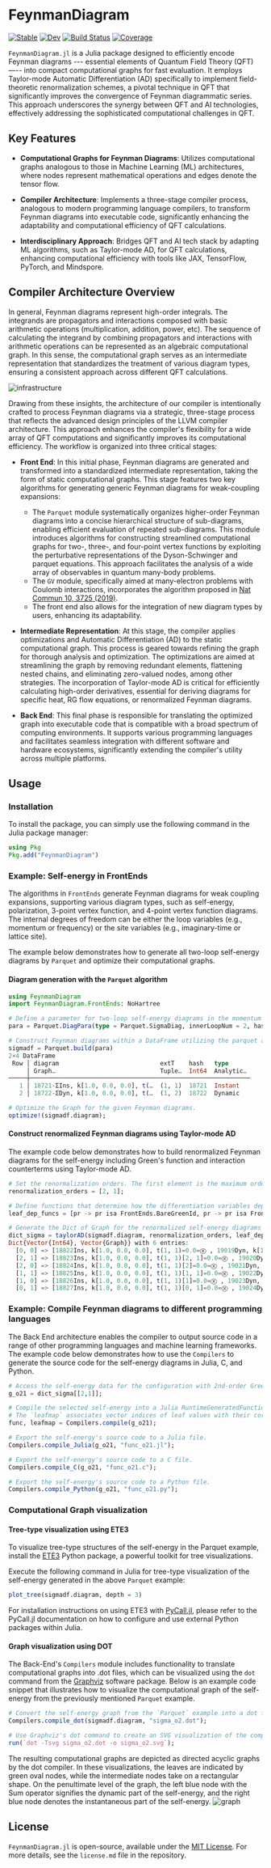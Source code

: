 # FeynmanDiagram

[![Stable](https://img.shields.io/badge/docs-stable-blue.svg)](https://numericalEFT.github.io/FeynmanDiagram.jl/stable)
[![Dev](https://img.shields.io/badge/docs-dev-blue.svg)](https://numericalEFT.github.io/FeynmanDiagram.jl/dev)
[![Build Status](https://github.com/numericalEFT/FeynmanDiagram.jl/workflows/CI/badge.svg)](https://github.com/numericalEFT/FeynmanDiagram.jl/actions)
[![Coverage](https://codecov.io/gh/numericalEFT/FeynmanDiagram.jl/branch/master/graph/badge.svg)](https://codecov.io/gh/numericalEFT/FeynmanDiagram.jl)

`FeynmanDiagram.jl` is a Julia package designed to efficiently encode Feynman diagrams --- essential elements of Quantum Field Theory (QFT) —-- into compact computational graphs for fast evaluation. It employs Taylor-mode Automatic Differentiation (AD) specifically to implement field-theoretic renormalization schemes, a pivotal technique in QFT that significantly improves the convergence of Feynman diagrammatic series. This approach underscores the synergy between QFT and AI technologies, effectively addressing the sophisticated computational challenges in QFT.

## Key Features

- **Computational Graphs for Feynman Diagrams**: Utilizes computational graphs analogous to those in Machine Learning (ML) architectures, where nodes represent mathematical operations and edges denote the tensor flow.
  
- **Compiler Architecture**: Implements a three-stage compiler process, analogous to modern programming language compilers, to transform Feynman diagrams into executable code, significantly enhancing the adaptability and computational efficiency of QFT calculations.

- **Interdisciplinary Approach**: Bridges QFT and AI tech stack by adapting ML algorithms, such as Taylor-mode AD, for QFT calculations, enhancing computational efficiency with tools like JAX, TensorFlow, PyTorch, and Mindspore.

## Compiler Architecture Overview

In general, Feynman diagrams represent high-order integrals. The integrands are propagators and interactions composed with basic arithmetic operations (multiplication, addition, power, etc). The sequence of calculating the integrand by combining propagators and interactions with arithmetic operations can be represented as an algebraic computational graph. In this sense, the computational graph serves as an intermediate representation that standardizes the treatment of various diagram types, ensuring a consistent approach across different QFT calculations.

![infrastructure](assets/diagram_compiler.svg?raw=true "Compiler Infrastructure")

Drawing from these insights, the architecture of our compiler is intentionally crafted to process Feynman diagrams via a strategic, three-stage process that reflects the advanced design principles of the LLVM compiler architecture. This approach enhances the compiler's flexibility for a wide array of QFT computations and significantly improves its computational efficiency. The workflow is organized into three critical stages:

- **Front End**: In this initial phase, Feynman diagrams are generated and transformed into a standardized intermediate representation, taking the form of static computational graphs. This stage features two key algorithms for generating generic Feynman diagrams for weak-coupling expansions:
  - The `Parquet` module systematically organizes higher-order Feynman diagrams into a concise hierarchical structure of sub-diagrams, enabling efficient evaluation of repeated sub-diagrams. This module introduces algorithms for constructing streamlined computational graphs for two-, three-, and four-point vertex functions by exploiting the perturbative representations of the Dyson-Schwinger and parquet equations. This approach facilitates the analysis of a wide array of observables in quantum many-body problems.
  - The `GV` module, specifically aimed at many-electron problems with Coulomb interactions, incorporates the algorithm proposed in [Nat Commun 10, 3725 (2019)](https://doi.org/10.1038/s41467-019-11708-6).
  - The front end also allows for the integration of new diagram types by users, enhancing its adaptability.

- **Intermediate Representation**:  At this stage, the compiler applies optimizations and Automatic Differentiation (AD) to the static computational graph. This process is geared towards refining the graph for thorough analysis and optimization. The optimizations are aimed at streamlining the graph by removing redundant elements, flattening nested chains, and eliminating zero-valued nodes, among other strategies. The incorporation of Taylor-mode AD is critical for efficiently calculating high-order derivatives, essential for deriving diagrams for specific heat, RG flow equations, or renormalized Feynman diagrams.

- **Back End**: This final phase is responsible for translating the optimized graph into executable code that is compatible with a broad spectrum of computing environments. It supports various programming languages and facilitates seamless integration with different software and hardware ecosystems, significantly extending the compiler's utility across multiple platforms.

## Usage

### Installation

To install the package, you can simply use the following command in the Julia package manager:

```julia
using Pkg
Pkg.add("FeynmanDiagram")
```

### Example: Self-energy in FrontEnds

The algorithms in `FrontEnds` generate Feynman diagrams for weak coupling expansions, supporting various diagram types, such as self-energy, polarization, 3-point vertex function, and 4-point vertex function diagrams. The internal degrees of freedom can be either the loop variables (e.g., momentum or frequency) or the site variables (e.g., imaginary-time or lattice site).

The example below demonstrates how to generate all two-loop self-energy diagrams by `Parquet` and optimize their computational graphs.

#### Diagram generation with the `Parquet` algorithm

```julia
using FeynmanDiagram
import FeynmanDiagram.FrontEnds: NoHartree

# Define a parameter for two-loop self-energy diagrams in the momentum and the imaginary-time representation. Exclude any diagrams containing Hartree subdiagrams. 
para = Parquet.DiagPara(type = Parquet.SigmaDiag, innerLoopNum = 2, hasTau = true, filter=[NoHartree,]);

# Construct Feynman diagrams within a DataFrame utilizing the parquet algorithm. The resulting sigmadf DataFrame comprises two components: the instantaneous part and the dynamic part of the self-energy.
sigmadf = Parquet.build(para) 
2×4 DataFrame
 Row │ diagram                            extT    hash   type
     │ Graph…                             Tuple…  Int64  Analytic…
─────┼─────────────────────────────────────────────────────────────
   1 │ 18721-ΣIns, k[1.0, 0.0, 0.0], t(…  (1, 1)  18721  Instant
   2 │ 18722-ΣDyn, k[1.0, 0.0, 0.0], t(…  (1, 2)  18722  Dynamic

# Optimize the Graph for the given Feynman diagrams.
optimize!(sigmadf.diagram); 
```

#### Construct renormalized Feynman diagrams using Taylor-mode AD

The example code below demonstrates how to build renormalized Feynman diagrams for the self-energy including Green's function and interaction counterterms using Taylor-mode AD.

```julia
# Set the renormalization orders. The first element is the maximum order of the Green's function counterterms, and the second element is the maximum order of the interaction counterterms.
renormalization_orders = [2, 1];

# Define functions that determine how the differentiation variables depend on the properties of the leaves in your graphs, identifying `BareGreenId` and `BareInteractionId` properties as the Green's function and interaction counterterms, respectively.
leaf_dep_funcs = [pr -> pr isa FrontEnds.BareGreenId, pr -> pr isa FrontEnds.BareInteractionId];

# Generate the Dict of Graph for the renormalized self-energy diagrams with the Green's function counterterms and the interaction counterterms.
dict_sigma = taylorAD(sigmadf.diagram, renormalization_orders, leaf_dep_funcs)
Dict{Vector{Int64}, Vector{Graph}} with 6 entries:
  [0, 0] => [18822Ins, k[1.0, 0.0, 0.0], t(1, 1)=0.0=Ⓧ , 19019Dyn, k[1.0, 0.0, 0.0], t(1, 2)=0.0=⨁ ]
  [2, 1] => [18823Ins, k[1.0, 0.0, 0.0], t(1, 1)[2, 1]=0.0=Ⓧ , 19020Dyn, k[1.0, 0.0, 0.0], t(1, 2)[2, 1]=0.0=⨁ ]
  [2, 0] => [18824Ins, k[1.0, 0.0, 0.0], t(1, 1)[2]=0.0=Ⓧ , 19021Dyn, k[1.0, 0.0, 0.0], t(1, 2)[2]=0.0=⨁ ]
  [1, 1] => [18825Ins, k[1.0, 0.0, 0.0], t(1, 1)[1, 1]=0.0=Ⓧ , 19022Dyn, k[1.0, 0.0, 0.0], t(1, 2)[1, 1]=0.0=⨁ ]
  [1, 0] => [18826Ins, k[1.0, 0.0, 0.0], t(1, 1)[1]=0.0=Ⓧ , 19023Dyn, k[1.0, 0.0, 0.0], t(1, 2)[1]=0.0=⨁ ]
  [0, 1] => [18827Ins, k[1.0, 0.0, 0.0], t(1, 1)[0, 1]=0.0=Ⓧ , 19024Dyn, k[1.0, 0.0, 0.0], t(1, 2)[0, 1]=0.0=⨁ ]
```

### Example: Compile Feynman diagrams to different programming languages

The Back End architecture enables the compiler to output source code in a range of other programming languages and machine learning frameworks. The example code below demonstrates how to use the `Compilers` to generate the source code for the self-energy diagrams in Julia, C, and Python.

```julia
# Access the self-energy data for the configuration with 2nd-order Green's function counterterms and 1st-order interaction counterterms.
g_o21 = dict_sigma[[2,1]]; 

# Compile the selected self-energy into a Julia RuntimeGeneratedFunction `func` and a `leafmap`.
# The `leafmap` associates vector indices of leaf values with their corresponding leaves (propagators and interactions). 
func, leafmap = Compilers.compile(g_o21);

# Export the self-energy's source code to a Julia file.
Compilers.compile_Julia(g_o21, "func_o21.jl");

# Export the self-energy's source code to a C file.
Compilers.compile_C(g_o21, "func_o21.c");

# Export the self-energy's source code to a Python file.
Compilers.compile_Python(g_o21, "func_o21.py");
```

### Computational Graph visualization

#### Tree-type visualization using ETE3

To visualize tree-type structures of the self-energy in the Parquet example, install the [ETE3](http://etetoolkit.org/) Python package, a powerful toolkit for tree visualizations.

Execute the following command in Julia for tree-type visualization of the self-energy generated in the above `Parquet` example:

```julia
plot_tree(sigmadf.diagram, depth = 3)
```

For installation instructions on using ETE3 with [PyCall.jl](https://github.com/JuliaPy/PyCall.jl), please refer to the PyCall.jl documentation on how to configure and use external Python packages within Julia.

#### Graph visualization using DOT

The Back-End's `Compilers` module includes functionality to translate computational graphs into .dot files, which can be visualized using the `dot` command from the [Graphviz](https://graphviz.org/download/) software package. Below is an example code snippet that illustrates how to visualize the computational graph of the self-energy from the previously mentioned `Parquet` example.

```julia
# Convert the self-energy graph from the `Parquet` example into a dot file.
Compilers.compile_dot(sigmadf.diagram, "sigma_o2.dot");

# Use Graphviz's dot command to create an SVG visualization of the computational graph.
run(`dot -Tsvg sigma_o2.dot -o sigma_o2.svg`);
```

The resulting computational graphs are depicted as directed acyclic graphs by the dot compiler. In these visualizations, the leaves are indicated by green oval nodes, while the intermediate nodes take on a rectangular shape. On the penultimate level of the graph, the left blue node with the Sum operator signifies the dynamic part of the self-energy, and the right blue node denotes the instantaneous part of the self-energy.
![graph](assets/sigma_o2.svg?raw=true "Graph")

## License

`FeynmanDiagram.jl` is open-source, available under the [MIT License](https://opensource.org/licenses/MIT). For more details, see the `license.md` file in the repository.
